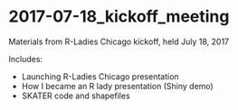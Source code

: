 # 2017-07-18_kickoff_meeting
Materials from R-Ladies Chicago kickoff, held July 18, 2017

Includes:
* Launching R-Ladies Chicago presentation
* How I became an R lady presentation (Shiny demo)
* SKATER code and shapefiles
